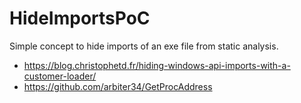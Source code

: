 # HideImportsPoC
Simple concept to hide imports of an exe file from static analysis.

- https://blog.christophetd.fr/hiding-windows-api-imports-with-a-customer-loader/
- https://github.com/arbiter34/GetProcAddress